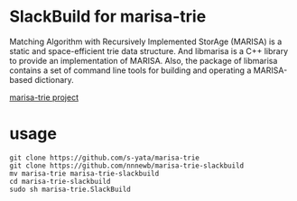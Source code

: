 # SlackBuild for marisa-trie
Matching Algorithm with Recursively Implemented StorAge (MARISA) is a static and space-efficient trie data structure. And libmarisa is a C++ library to provide an implementation of MARISA. Also, the package of libmarisa contains a set of command line tools for building and operating a MARISA-based dictionary.

[marisa-trie project](https://github.com/s-yata/marisa-trie)

# usage

```
git clone https://github.com/s-yata/marisa-trie
git clone https://github.com/nnnewb/marisa-trie-slackbuild
mv marisa-trie marisa-trie-slackbuild
cd marisa-trie-slackbuild
sudo sh marisa-trie.SlackBuild
```
